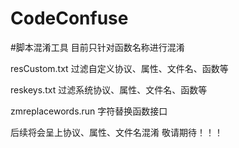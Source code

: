 # CodeConfuse
#脚本混淆工具
目前只针对函数名称进行混淆

resCustom.txt
过滤自定义协议、属性、文件名、函数等

reskeys.txt
过滤系统协议、属性、文件名、函数等

zmreplacewords.run
字符替换函数接口

后续将会呈上协议、属性、文件名混淆
敬请期待！！！
